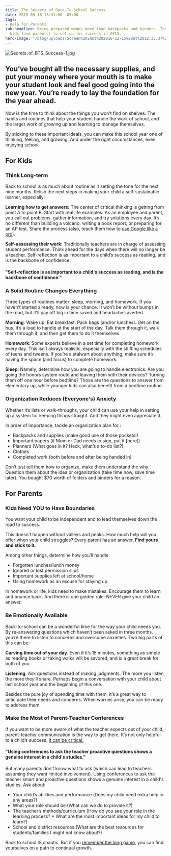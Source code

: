 ```yaml
---
title: The Secrets of Back-To-School Success
date: 2015-09-16 13:31:00 -05:00
tags:
- Help for Parents
sub-headline: Being prepared means more than backpacks and binders. Three tips for
  kids (and parents) to set up for success in 2015.
hero-image: "/blog/uploads/Screen%20Shot%202016-12-15%20at%2012.33.37%20PM%20(1).png"
---
```


![Secrets_of_BTS_Success-1.jpg](/blog/uploads/Secrets_of_BTS_Success-1.jpg)

## You’ve bought all the necessary supplies, and put your money where your mouth is to make your student look and feel good going into the new year. You’re ready to lay the foundation for the year ahead.

Now is the time to think about the things you won’t find on shelves. The habits and routines that help your student handle the work of school, and the larger work of growing up and learning to manage themselves.

By sticking to these important ideals, you can make this school year one of thinking, feeling, and growing. And under the right circumstances, even enjoying school.

## For Kids

### Think Long-term

Back to school is as much about routine as it setting the tone for the next nine months. Relish the next steps in making your child a self-sustainable learner, especially:

**Learning how to get answers:** The center of critical thinking is getting from point A to point B. Start with real life examples. As an employee and parent, you call out problems, gather information, and try solutions every day. It’s no different than building a volcano, writing a book report, or preparing for an AP test. Share the process (also, teach them how to [use Google like a pro](http://blog.hubspot.com/blog/tabid/6307/bid/1264/12-Quick-Tips-To-Search-Google-Like-An-Expert.aspx)).

**Self-assessing their work:** Traditionally teachers are in charge of assessing student performance. Think ahead for the days when there will no longer be a teacher. Self-reflection is as important to a child’s success as reading, and is the backbone of confidence.

#### "Self-reflection is as important to a child's success as reading, and is the backbone of confidence."

### A Solid Routine Changes Everything

Three types of routines matter: sleep, morning, and homework. If you haven’t started already, now is your chance. It won’t be without bumps in the road, but it’ll pay off big in time saved and headaches averted.

**Morning**: Wake up. Eat breakfast. Pack bags (and/or lunches). Get on the bus. It’s a load to handle at the start of the day. Talk them through it, walk them through it, and then get them to do it themselves.

**Homework**: Some experts believe in a set time for completing homework every day. This isn’t always realistic, especially with the shifting schedules of teens and tweens. If you’re a stalwart about anything, make sure it’s having the space (and focus) to complete homework.

**Sleep**: Namely, determine how you are going to handle electronics. Are you going the honors system route and leaving them with their devices? Turning them off one hour before bedtime? Those are the questions to answer from elementary up, while younger kids can also benefit from a bedtime routine.

### Organization Reduces (Everyone's) Anxiety

Whether it’s lists or walk-throughs, your child can use your help in setting up a system for keeping things straight. And they might even appreciate it.

In order of importance, tackle an organization plan for :

* Backpacks and supplies (make good use of those pockets!)
* Important papers (if Mom or Dad needs to sign, put it [here])
* Planners (What goes in it? Heck, what’s a to-do list?)
* Clothes
* Completed work (both before and after being handed in)

Don’t just tell them how to organize, make them understand the why. Question them about the idea or organization (take time now, save time later). You bought $70 worth of folders and binders for a reason.

## For Parents

### Kids Need YOU to Have Boundaries

You want your child to be independent and to lead themselves down the road to success.

This doesn’t happen without valleys and peaks. How much help will you offer when your child struggles? Every parent has an answer. **Find yours and stick to it.**

Among other things, determine how you’ll handle:

* Forgotten lunches/lunch money
* Ignored or lost permission slips
* Important supplies left at school/home
* Using homework as an excuse for staying up

In homework or life, kids need to make mistakes. Encourage them to learn and bounce back. And there is one golden rule: NEVER give your child an answer.

### Be Emotionally Available

Back-to-school can be a wonderful time for the way your child needs you. By re-answering questions which haven’t been asked in three months. you’re there to listen to concerns and overcome anxieties. Two big parts of this can be:

**Carving time out of your day**. Even if it’s 15 minutes, something as simple as reading books or taking walks will be savored, and is a great break for both of you.

**Listening**. Ask questions instead of making judgments. The more you listen, the more they’ll share. Perhaps begin a conversation with your child about last school year and the beginning of this one.

Besides the pure joy of spending time with them, it’s a great way to anticipate their needs and concerns. When worries arise, you can be ready to address them.

### Make the Most of Parent-Teacher Conferences

If you want to be more aware of what the teacher expects out of your child, parent-teacher communication is the way to get there. It’s not only helpful to a child’s success, [it can be critical.](http://www.educationworld.com/a_news/parents-study-says-open-communication-teacher-vital-your-childs-success-14730071)

#### "Using conferences to ask the teacher proactive questions shows a genuine interest in a child's studies."

But many parents don’t know what to ask (which can lead to teachers assuming they want limited involvement). Using conferences to ask the teacher smart and proactive questions shows a genuine interest in a child's studies. Ask about:

* Your child’s abilities and performance (Does my child need extra help in any areas?)
* What your role should be (What can we do to provide it?)
* The teacher’s methods/curriculum (How do you see your role in the learning process? * What are the most important ideas for my child to learn?)
* School and district resources (What are the best resources for students/families I might not know about?)

Back to school IS chaotic. But if you [remember the long game](http://parenting.blogs.nytimes.com/2015/06/10/parenting-not-for-the-moment-but-for-the-long-haul/?_r=0), you can find yourselves on a path to continual growth.
